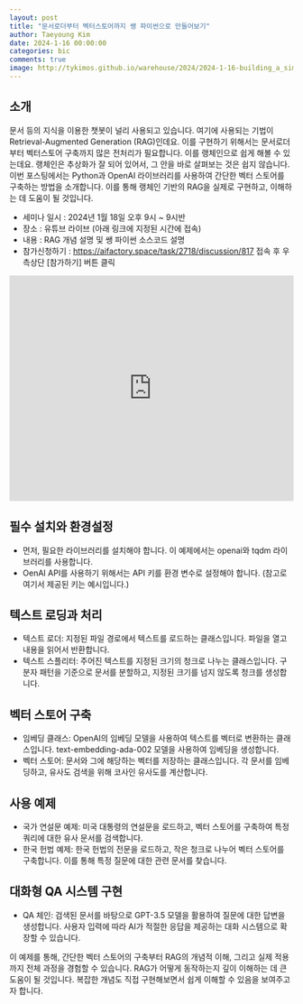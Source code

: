 ```yaml
---
layout: post
title: "문서로더부터 벡터스토어까지 쌩 파이썬으로 만들어보기"
author: Taeyoung Kim
date: 2024-1-16 00:00:00
categories: bic
comments: true
image: http://tykimos.github.io/warehouse/2024/2024-1-16-building_a_simple_vectorstore_title.png
---
```


## 소개

문서 등의 지식을 이용한 챗봇이 널리 사용되고 있습니다. 여기에 사용되는 기법이 Retrieval-Augmented Generation (RAG)인데요. 이를 구현하기 위해서는 문서로더부터 벡터스토어 구축까지 많은 전처리가 필요합니다. 이를 랭체인으로 쉽게 해볼 수 있는데요. 랭체인은 추상화가 잘 되어 있어서, 그 안을 바로 살펴보는 것은 쉽지 않습니다. 이번 포스팅에서는 Python과 OpenAI 라이브러리를 사용하여 간단한 벡터 스토어를 구축하는 방법을 소개합니다. 이를 통해 랭체인 기반의 RAG을 실제로 구현하고, 이해하는 데 도움이 될 것입니다.

* 세미나 일시 : 2024년 1월 18일 오후 9시 ~ 9시반
* 장소 : 유튜브 라이브 (아래 링크에 지정된 시간에 접속)
* 내용 : RAG 개념 설명 및 쌩 파이썬 소스코드 설명
* 참가신청하기 : https://aifactory.space/task/2718/discussion/817 접속 후 우측상단 [참가하기] 버튼 클릭

<iframe width="100%" height="400" src="https://www.youtube.com/embed/631aGBftKjo?si=ZyCFQA2l9NLbxHWg" title="YouTube video player" frameborder="0" allow="accelerometer; autoplay; clipboard-write; encrypted-media; gyroscope; picture-in-picture" allowfullscreen></iframe>

## 필수 설치와 환경설정
* 먼저, 필요한 라이브러리를 설치해야 합니다. 이 예제에서는 openai와 tqdm 라이브러리를 사용합니다.
* OenAI API를 사용하기 위해서는 API 키를 환경 변수로 설정해야 합니다. (참고로 여기서 제공된 키는 예시입니다.)

## 텍스트 로딩과 처리
* 텍스트 로더: 지정된 파일 경로에서 텍스트를 로드하는 클래스입니다. 파일을 열고 내용을 읽어서 반환합니다.
* 텍스트 스플리터: 주어진 텍스트를 지정된 크기의 청크로 나누는 클래스입니다. 구분자 패턴을 기준으로 문서를 분할하고, 지정된 크기를 넘지 않도록 청크를 생성합니다.

## 벡터 스토어 구축
* 임베딩 클래스: OpenAI의 임베딩 모델을 사용하여 텍스트를 벡터로 변환하는 클래스입니다. text-embedding-ada-002 모델을 사용하여 임베딩을 생성합니다.
* 벡터 스토어: 문서와 그에 해당하는 벡터를 저장하는 클래스입니다. 각 문서를 임베딩하고, 유사도 검색을 위해 코사인 유사도를 계산합니다.

## 사용 예제
* 국가 연설문 예제: 미국 대통령의 연설문을 로드하고, 벡터 스토어를 구축하여 특정 쿼리에 대한 유사 문서를 검색합니다.
* 한국 헌법 예제: 한국 헌법의 전문을 로드하고, 작은 청크로 나누어 벡터 스토어를 구축합니다. 이를 통해 특정 질문에 대한 관련 문서를 찾습니다.

## 대화형 QA 시스템 구현
* QA 체인: 검색된 문서를 바탕으로 GPT-3.5 모델을 활용하여 질문에 대한 답변을 생성합니다. 사용자 입력에 따라 AI가 적절한 응답을 제공하는 대화 시스템으로 확장할 수 있습니다.

이 예제를 통해, 간단한 벡터 스토어의 구축부터 RAG의 개념적 이해, 그리고 실제 적용까지 전체 과정을 경험할 수 있습니다. RAG가 어떻게 동작하는지 깊이 이해하는 데 큰 도움이 될 것입니다. 복잡한 개념도 직접 구현해보면서 쉽게 이해할 수 있음을 보여주고자 합니다. 
